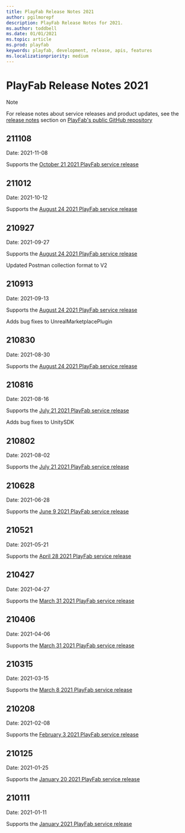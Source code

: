 ```yaml
---
title: PlayFab Release Notes 2021
author: pgilmorepf
description: PlayFab Release Notes for 2021.
ms.author: toddbell
ms.date: 01/01/2021
ms.topic: article
ms.prod: playfab
keywords: playfab, development, release, apis, features
ms.localizationpriority: medium
---
```

# PlayFab Release Notes 2021

> [!Note]
> For release notes about service releases and product updates, see the [release notes](https://github.com/PlayFab/PlayFab/releases) section on [PlayFab's public GitHub repository](https://github.com/PlayFab/PlayFab)

## 211108

Date: 2021-11-08

Supports the [October 21 2021 PlayFab service release](https://github.com/PlayFab/PlayFab/releases/tag/2.9)

## 211012

Date: 2021-10-12

Supports the [August 24 2021 PlayFab service release](https://github.com/PlayFab/PlayFab/releases/tag/2.8.3)

## 210927

Date: 2021-09-27

Supports the [August 24 2021 PlayFab service release](https://github.com/PlayFab/PlayFab/releases/tag/2.8.3)

Updated Postman collection format to V2

## 210913

Date: 2021-09-13

Supports the [August 24 2021 PlayFab service release](https://github.com/PlayFab/PlayFab/releases/tag/2.8.3)

Adds bug fixes to UnrealMarketplacePlugin

## 210830

Date: 2021-08-30

Supports the [August 24 2021 PlayFab service release](https://github.com/PlayFab/PlayFab/releases/tag/2.8.3)

## 210816

Date: 2021-08-16

Supports the [July 21 2021 PlayFab service release](https://github.com/PlayFab/PlayFab/releases/tag/2.8.2)

Adds bug fixes to UnitySDK

## 210802

Date: 2021-08-02

Supports the [July 21 2021 PlayFab service release](https://github.com/PlayFab/PlayFab/releases/tag/2.8.2)

## 210628

Date: 2021-06-28

Supports the [June 9 2021 PlayFab service release](https://github.com/PlayFab/PlayFab/releases/tag/2.8.1)

## 210521

Date: 2021-05-21

Supports the [April 28 2021 PlayFab service release](https://github.com/PlayFab/PlayFab/releases/tag/2.8)

## 210427

Date: 2021-04-27

Supports the [March 31 2021 PlayFab service release](https://github.com/PlayFab/PlayFab/releases/tag/2.7.4)


## 210406

Date: 2021-04-06

Supports the [March 31 2021 PlayFab service release](https://github.com/PlayFab/PlayFab/releases/tag/2.7.3)

## 210315 

Date: 2021-03-15

Supports the [March 8 2021 PlayFab service release](https://github.com/PlayFab/PlayFab/releases/tag/2.7.2)

## 210208

Date: 2021-02-08

Supports the [February 3 2021 PlayFab service release](https://github.com/PlayFab/PlayFab/releases/tag/2.7)

## 210125

Date: 2021-01-25

Supports the [January 20 2021 PlayFab service release](https://github.com/PlayFab/PlayFab/releases/tag/2.6)

## 210111

Date: 2021-01-11

Supports the [January 2021 PlayFab service release](https://github.com/PlayFab/PlayFab/releases)
